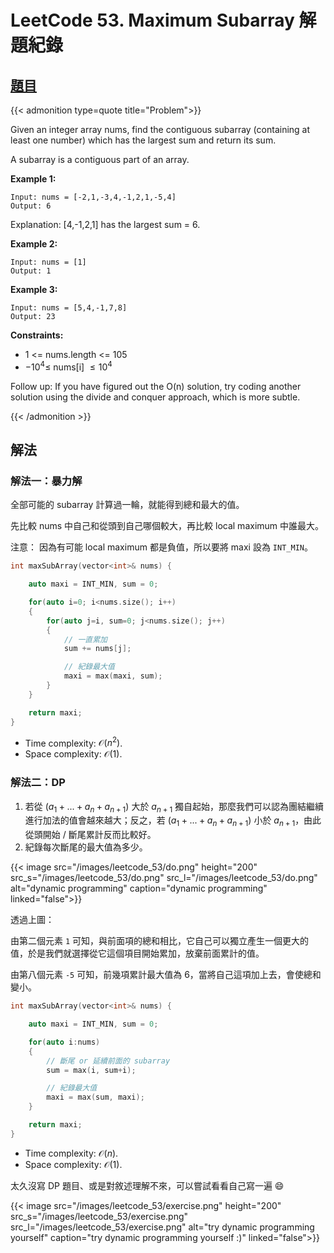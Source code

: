 # LeetCode 53. Maximum Subarray 解題紀錄


## [題目](https://leetcode.com/problems/maximum-subarray/)

{{< admonition type=quote title="Problem">}}

Given an integer array nums, find the contiguous subarray (containing at least one number) which has the largest sum and return its sum.

A subarray is a contiguous part of an array.

**Example 1:**

```
Input: nums = [-2,1,-3,4,-1,2,1,-5,4]
Output: 6
```

Explanation: [4,-1,2,1] has the largest sum = 6.

**Example 2:**

```
Input: nums = [1]
Output: 1
```

**Example 3:**

```
Input: nums = [5,4,-1,7,8]
Output: 23
```

**Constraints:**

-   1 <= nums.length <= 105
-   $-10^4 \leq$ nums[i] $\leq 10^4$

Follow up: If you have figured out the O(n) solution, try coding another solution using the divide and conquer approach, which is more subtle.

{{< /admonition >}}

## 解法

### 解法一：暴力解

全部可能的 subarray 計算過一輪，就能得到總和最大的值。

先比較 nums 中自己和從頭到自己哪個較大，再比較 local maximum 中誰最大。

注意：
因為有可能 local maximum 都是負值，所以要將 maxi 設為 `INT_MIN`。

```cpp
int maxSubArray(vector<int>& nums) {

    auto maxi = INT_MIN, sum = 0;

    for(auto i=0; i<nums.size(); i++)
    {
        for(auto j=i, sum=0; j<nums.size(); j++)
        {
            // 一直累加
            sum += nums[j];

            // 紀錄最大值
            maxi = max(maxi, sum);
        }
    }

    return maxi;
}
```

-   Time complexity: $\mathcal{O}(n^2)$.
-   Space complexity: $\mathcal{O}(1)$.

### 解法二：DP

1. 若從 $(a_1+ ... + a_n+a_{n+1})$ 大於 $a_{n+1}$ 獨自起始，那麼我們可以認為團結繼續進行加法的值會越來越大；反之，若 $(a_1+ ... + a_n+a_{n+1})$ 小於 $a_{n+1}$，由此從頭開始 / 斷尾累計反而比較好。
2. 紀錄每次斷尾的最大值為多少。

{{< image src="/images/leetcode_53/do.png"  height="200"
          src_s="/images/leetcode_53/do.png"
          src_l="/images/leetcode_53/do.png"
alt="dynamic programming" caption="dynamic programming" linked="false">}}

透過上圖：

由第二個元素 `1` 可知，與前面項的總和相比，它自己可以獨立產生一個更大的值，於是我們就選擇從它這個項目開始累加，放棄前面累計的值。

由第八個元素 `-5` 可知，前幾項累計最大值為 6，當將自己這項加上去，會使總和變小。

```cpp
int maxSubArray(vector<int>& nums) {

    auto maxi = INT_MIN, sum = 0;

    for(auto i:nums)
    {
        // 斷尾 or 延續前面的 subarray
        sum = max(i, sum+i);

        // 紀錄最大值
        maxi = max(sum, maxi);
    }

    return maxi;
}
```

-   Time complexity: $\mathcal{O}(n)$.
-   Space complexity: $\mathcal{O}(1)$.

太久沒寫 DP 題目、或是對敘述理解不來，可以嘗試看看自己寫一遍 :smile:

{{< image src="/images/leetcode_53/exercise.png"  height="200"
          src_s="/images/leetcode_53/exercise.png"
          src_l="/images/leetcode_53/exercise.png"
alt="try dynamic programming yourself" caption="try dynamic programming yourself :)" linked="false">}}

